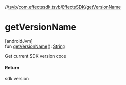 //[tsvb](../../../index.md)/[com.effectssdk.tsvb](../index.md)/[EffectsSDK](index.md)/[getVersionName](get-version-name.md)

# getVersionName

[androidJvm]\
fun [getVersionName](get-version-name.md)(): [String](https://kotlinlang.org/api/latest/jvm/stdlib/kotlin-stdlib/kotlin/-string/index.html)

Get current SDK version code

#### Return

sdk version
